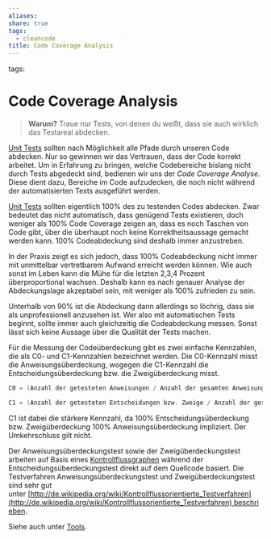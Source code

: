```yaml
---
aliases: 
share: true
tags:
  - cleancode
title: Code Coverage Analysis
---
```


tags: 

# Code Coverage Analysis

>**Warum?**
>Traue nur Tests, von denen du weißt, dass sie auch wirklich das Testareal abdecken.

[Unit Tests](Unit%20Test.md) sollten nach Möglichkeit alle Pfade durch unseren Code abdecken. Nur so gewinnen wir das Vertrauen, dass der Code korrekt arbeitet. Um in Erfahrung zu bringen, welche Codebereiche bislang nicht durch Tests abgedeckt sind, bedienen wir uns der _Code Coverage Analyse_. Diese dient dazu, Bereiche im Code aufzudecken, die noch nicht während der automatisierten Tests ausgeführt werden.

[Unit Tests](Unit%20Test.md) sollten eigentlich 100% des zu testenden Codes abdecken. Zwar bedeutet das nicht automatisch, dass genügend Tests existieren, doch weniger als 100% Code Coverage zeigen an, dass es noch Taschen von Code gibt, über die überhaupt noch keine Korrektheitsaussage gemacht werden kann. 100% Codeabdeckung sind deshalb immer anzustreben.

In der Praxis zeigt es sich jedoch, dass 100% Codeabdeckung nicht immer mit unmittelbar vertretbarem Aufwand erreicht werden können. Wie auch sonst im Leben kann die Mühe für die letzten 2,3,4 Prozent überproportional wachsen. Deshalb kann es nach genauer Analyse der Abdeckungslage akzeptabel sein, mit weniger als 100% zufrieden zu sein.

Unterhalb von 90% ist die Abdeckung dann allerdings so löchrig, dass sie als unprofessionell anzusehen ist. Wer also mit automatischen Tests beginnt, sollte immer auch gleichzeitig die Codeabdeckung messen. Sonst lässt sich keine Aussage über die Qualität der Tests machen.

Für die Messung der Codeüberdeckung gibt es zwei einfache Kennzahlen, die als C0- und C1-Kennzahlen bezeichnet werden. Die C0-Kennzahl misst die Anweisungsüberdeckung, wogegen die C1-Kennzahl die Entscheidungsüberdeckung bzw. die Zweigüberdeckung misst.

```csharp
C0 = (Anzahl der getesteten Anweisungen / Anzahl der gesamten Anweisungen) * 100%
```

```csharp
C1 = (Anzahl der getesteten Entscheidungen bzw. Zweige / Anzahl der gesamten Entscheidungen bzw. Zweige) * 100%
```

C1 ist dabei die stärkere Kennzahl, da 100% Entscheidungsüberdeckung bzw. Zweigüberdeckung 100% Anweisungsüberdeckung impliziert. Der Umkehrschluss gilt nicht.

Der Anweisungsüberdeckungstest sowie der Zweigüberdeckungstest arbeiten auf Basis eines [Kontrollflussgraphen](http://de.wikipedia.org/wiki/Kontrollflussgraph) während der Entscheidungsüberdeckungstest direkt auf dem Quellcode basiert. Die Testverfahren Anweisungsüberdeckungstest und Zweigüberdeckungstest sind sehr gut unter [](http://de.wikipedia.org/wiki/Kontrollflussorientierte_Testverfahren)[http://de.wikipedia.org/wiki/Kontrollflussorientierte_Testverfahren](http://de.wikipedia.org/wiki/Kontrollflussorientierte_Testverfahren) beschrieben.

Siehe auch unter [Tools](https://clean-code-developer.de/weitere-infos/werkzeuge/).